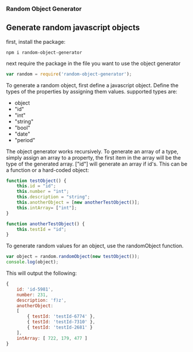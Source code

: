 ### Random Object Generator

Generate random javascript objects
-----------------------------------

first, install the package:
```shell
npm i random-object-generator
```

next require the package in the file you want to use the object generator

```javascript
var random = require('random-object-generator');
```

To generate a random object, first define a javascript object.
Define the types of the properties by assigning them values.
supported types are:
* object
* "id"
* "int"
* "string"
* "bool"
* "date"
* "period"

The object generator works recursively.
To generate an array of a type, simply assign an array to a property, the first item in the array will be the type of the generated array.
["id"] will generate an array if id's.
This can be a function or a hard-coded object:

```javascript
function testObject() {
	this.id = "id";
	this.number = "int";
	this.description = "string";
	this.anotherObject = [new anotherTestObject()];
	this.intArray= ["int"];
}

function anotherTestObject() {
	this.testId = "id";
}
```
To generate random values for an object, use the randomObject function.

```javascript
var object = random.randomObject(new testObject());
console.log(object);
```


This will output the following:

```javascript
{ 
    id: 'id-5981',
    number: 231,
    description: 'f)z',
    anotherObject:
    [ 
        { testId: 'testId-6774' },
        { testId: 'testId-7310' },
        { testId: 'testId-2681' } 
    ],
    intArray: [ 722, 179, 477 ] 
}
```